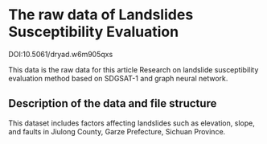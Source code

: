 # The raw data of Landslides Susceptibility Evaluation

DOI:10.5061/dryad.w6m905qxs

This data is the raw data for this article Research on landslide susceptibility evaluation method based on SDGSAT-1 and graph neural network.


## Description of the data and file structure

This dataset includes factors affecting landslides such as elevation, slope, and faults in Jiulong County, Garze Prefecture, Sichuan Province.
